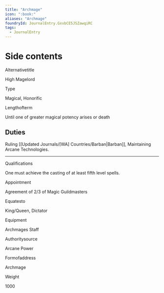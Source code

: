 ```yaml
---
title: "Archmage"
icon: ":book:"
aliases: "Archmage"
foundryId: JournalEntry.GxvbCE5JSZawqiRC
tags:
  - JournalEntry
---
```


# Side contents
Alternativetitle

High Magelord

Type

Magical, Honorific

Lengthofterm

Until one of greater magical potency arises or death

## Duties

Ruling [[Updated Journals/[WA] Countries/Barban|Barban]], Maintaining Arcane Technologies.

* * *

Qualifications

One must achieve the casting of at least fifth level spells.

Appointment

Agreement of 2/3 of Magic Guildmasters

Equatesto

King/Queen, Dictator

Equipment

Archmages Staff

Authoritysource

Arcane Power

Formofaddress

Archmage

Weight

1000